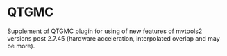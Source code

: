 # QTGMC
Supplement of QTGMC plugin for using of new features of mvtools2 versions post 2.7.45 (hardware acceleration, interpolated overlap and may be more).
